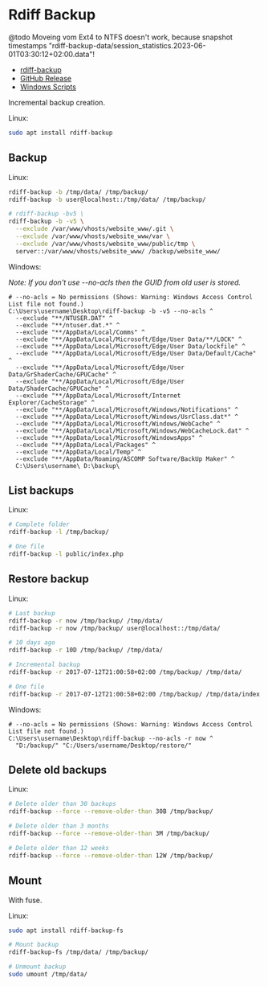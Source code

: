 # Rdiff Backup

@todo Moveing vom Ext4 to NTFS doesn't work, because snapshot timestamps "rdiff-backup-data/session_statistics.2023-06-01T03:30:12+02:00.data"!

* [rdiff-backup](https://rdiff-backup.net/)
* [GitHub Release](https://github.com/rdiff-backup/rdiff-backup/releases/latest)
* [Windows Scripts](../System/Windows/Backup/rdiff-backup/)

Incremental backup creation.

Linux:

```bash
sudo apt install rdiff-backup
```

## Backup

Linux:

```bash
rdiff-backup -b /tmp/data/ /tmp/backup/
rdiff-backup -b user@localhost::/tmp/data/ /tmp/backup/

# rdiff-backup -bv5 \
rdiff-backup -b -v5 \
  --exclude /var/www/vhosts/website_www/.git \
  --exclude /var/www/vhosts/website_www/var \
  --exclude /var/www/vhosts/website_www/public/tmp \
  server::/var/www/vhosts/website_www/ /backup/website_www/
```

Windows:

*Note: If you don't use --no-acls then the GUID from old user is stored.*

```shell
# --no-acls = No permissions (Shows: Warning: Windows Access Control List file not found.)
C:\Users\username\Desktop\rdiff-backup -b -v5 --no-acls ^
  --exclude "**/NTUSER.DAT" ^
  --exclude "**/ntuser.dat.*" ^
  --exclude "**/AppData/Local/Comms" ^
  --exclude "**/AppData/Local/Microsoft/Edge/User Data/**/LOCK" ^
  --exclude "**/AppData/Local/Microsoft/Edge/User Data/lockfile" ^
  --exclude "**/AppData/Local/Microsoft/Edge/User Data/Default/Cache" ^
  --exclude "**/AppData/Local/Microsoft/Edge/User Data/GrShaderCache/GPUCache" ^
  --exclude "**/AppData/Local/Microsoft/Edge/User Data/ShaderCache/GPUCache" ^
  --exclude "**/AppData/Local/Microsoft/Internet Explorer/CacheStorage" ^
  --exclude "**/AppData/Local/Microsoft/Windows/Notifications" ^
  --exclude "**/AppData/Local/Microsoft/Windows/UsrClass.dat*" ^
  --exclude "**/AppData/Local/Microsoft/Windows/WebCache" ^
  --exclude "**/AppData/Local/Microsoft/Windows/WebCacheLock.dat" ^
  --exclude "**/AppData/Local/Microsoft/WindowsApps" ^
  --exclude "**/AppData/Local/Packages" ^
  --exclude "**/AppData/Local/Temp" ^
  --exclude "**/AppData/Roaming/ASCOMP Software/BackUp Maker" ^
  C:\Users\username\ D:\backup\
```

## List backups

Linux:

```bash
# Complete folder
rdiff-backup -l /tmp/backup/

# One file
rdiff-backup -l public/index.php
```

## Restore backup

Linux:

```bash
# Last backup
rdiff-backup -r now /tmp/backup/ /tmp/data/
rdiff-backup -r now /tmp/backup/ user@localhost::/tmp/data/

# 10 days ago
rdiff-backup -r 10D /tmp/backup/ /tmp/data/

# Incremental backup
rdiff-backup -r 2017-07-12T21:00:58+02:00 /tmp/backup/ /tmp/data/

# One file
rdiff-backup -r 2017-07-12T21:00:58+02:00 /tmp/backup/ /tmp/data/index.php
```

Windows:

```shell
# --no-acls = No permissions (Shows: Warning: Windows Access Control List file not found.)
C:\Users\username\Desktop\rdiff-backup --no-acls -r now ^
  "D:/backup/" "C:/Users/username/Desktop/restore/"
```

## Delete old backups

Linux:

```bash
# Delete older than 30 backups
rdiff-backup --force --remove-older-than 30B /tmp/backup/

# Delete older than 3 months
rdiff-backup --force --remove-older-than 3M /tmp/backup/

# Delete older than 12 weeks
rdiff-backup --force --remove-older-than 12W /tmp/backup/
```

## Mount

With fuse.

Linux:

```bash
sudo apt install rdiff-backup-fs

# Mount backup
rdiff-backup-fs /tmp/data/ /tmp/backup/

# Unmount backup
sudo umount /tmp/data/
```
